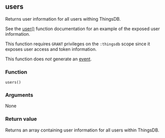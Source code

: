 ## users

Returns user information for all users withing ThingsDB.

See the [user()](#user) function documentation for an example of the exposed user information.

This function requires `GRANT` privileges on the `:thingsdb` scope since it
exposes user access and token information.

This function does *not* generate an [event](#events).

### Function
`users()`

### Arguments
None

### Return value
Returns an array containing user information for all users within ThingsDB.